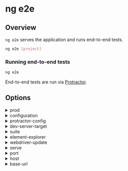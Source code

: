 <!-- Links in /docs/documentation should NOT have `.md` at the end, because they end up in our wiki at release. -->

# ng e2e

## Overview
`ng e2e` serves the application and runs end-to-end tests.

```bash
ng e2e [project]
```

### Running end-to-end tests

```bash
ng e2e
```

End-to-end tests are run via [Protractor](http://www.protractortest.org/).

## Options
<details>
  <summary>prod</summary>
  <p>
    <code>--prod</code>
  </p>
  <p>
    Flag to set configuration to "prod".
  </p>
</details>
<details>
  <summary>configuration</summary>
  <p>
    <code>--configuration</code> (alias: <code>-c</code>)
  </p>
  <p>
    Specify the configuration to use.
  </p>
</details>
<details>
  <summary>protractor-config</summary>
  <p>
    <code>--protractor-config</code>
  </p>
  <p>
    The name of the Protractor configuration file.
  </p>
</details>
<details>
  <summary>dev-server-target</summary>
  <p>
    <code>--dev-server-target</code>
  </p>
  <p>
    Dev server target to run tests against.
  </p>
</details>
<details>
  <summary>suite</summary>
  <p>
    <code>--suite</code>
  </p>
  <p>
    Override suite in the protractor config.
  </p>
</details>
<details>
  <summary>element-explorer</summary>
  <p>
    <code>--element-explorer</code>
  </p>
  <p>
    Start Protractor's Element Explorer for debugging.
  </p>
</details>
<details>
  <summary>webdriver-update</summary>
  <p>
    <code>--webdriver-update</code>
  </p>
  <p>
    Try to update webdriver.
  </p>
</details>
<details>
  <summary>serve</summary>
  <p>
    <code>--serve</code>
  </p>
  <p>
    Compile and Serve the app.
  </p>
</details>
<details>
  <summary>port</summary>
  <p>
    <code>--port</code>
  </p>
  <p>
    The port to use to serve the application.
  </p>
</details>
<details>
  <summary>host</summary>
  <p>
    <code>--host</code>
  </p>
  <p>
    Host to listen on.
  </p>
</details>
<details>
  <summary>base-url</summary>
  <p>
    <code>--base-url</code>
  </p>
  <p>
    Base URL for protractor to connect to.
  </p>
</details>
